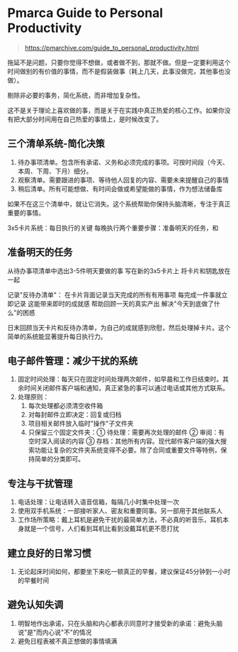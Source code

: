 # Pmarca Guide to Personal Productivity

> https://pmarchive.com/guide_to_personal_productivity.html

拖延不是问题，只要你觉得不想做，或者做不到，那就不做。但是一定要利用这个时间做别的有价值的事情，而不是假装做事（耗上几天，此事没做完，其他事也没做）。

剔除非必要的事务，简化系统，而非增加复杂性。

这不是关于理论上喜欢做的事，而是关于在实践中真正热爱的核心工作。如果你没有把大部分时间用在自己热爱的事情上，是时候改变了。

## 三个清单系统-简化决策
1. 待办事项清单。包含所有承诺、义务和必须完成的事项。可按时间段（今天、本周、下周、下月）细分。
2. 观察清单。需要跟进的事项、等待他人回复的内容、需要未来提醒自己的事情
3. 稍后清单。所有可能想做、有时间会做或希望能做的事情，作为想法储备库

如果不在这三个清单中，就让它消失。这个系统帮助你保持头脑清晰，专注于真正重要的事情。

3x5卡片系统：每日执行的关键
每晚执行两个重要步骤：准备明天的任务，和

## 准备明天的任务
从待办事项清单中选出3-5件明天要做的事
写在新的3x5卡片上
将卡片和钥匙放在一起

记录"反待办清单"：
在卡片背面记录当天完成的所有有用事项
每完成一件事就立即记录
这能带来即时的成就感
帮助回顾一天的真实产出
解决"今天到底做了什么"的困惑

日末回顾当天卡片和反待办清单，为自己的成就感到欣慰，然后处理掉卡片。这个简单的系统能显著提升每日执行力。

## 电子邮件管理：减少干扰的系统
1. 固定时间处理：每天只在固定时间处理两次邮件，如早晨和工作日结束时。其余时间关闭邮件客户端和通知，真正紧急的事可以通过电话或其他方式联系。
2. 处理原则：
   1. 每次处理都必须清空收件箱
   2. 对每封邮件立即决定：回复或归档
   3. 项目相关邮件放入临时"操作"子文件夹
   4. 只保留三个固定文件夹：① 待处理：需要再次处理的邮件 ② 审阅：有空时深入阅读的内容 ③ 存档：其他所有内容。现代邮件客户端的强大搜索功能让复杂的文件夹系统变得不必要。除了合同或重要文件等特例，保持简单的分类即可。

## 专注与干扰管理
1. 电话处理：让电话转入语音信箱，每隔几小时集中处理一次
2. 使用双手机系统：一部接听家人、密友和重要同事。另一部用于其他联系人
3. 工作场所策略：戴上耳机是避免干扰的最简单方法，不必真的听音乐，耳机本身就是一个信号，人们看到耳机比看到没戴耳机更不愿打扰

## 建立良好的日常习惯
1. 无论起床时间如何，都要坐下来吃一顿真正的早餐，建议保证45分钟到一小时的早餐时间

## 避免认知失调
1. 明智地作出承诺，只在头脑和内心都表示同意时才接受新的承诺：避免头脑说"是"而内心说"不"的情况
2. 避免日程表被不真正想做的事情填满
